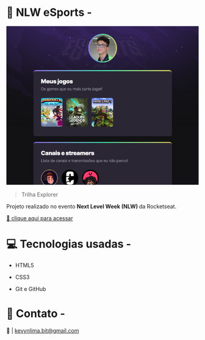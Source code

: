 # 🔹 NLW eSports - 

![preview](./.github/preview.png)

> Trilha Explorer
>
Projeto realizado no evento <strong> Next Level Week (NLW) </strong> da Rocketseat.

[🔗 clique aqui para acessar](https://webksl.github.io/NLW-eSports-Explorer/
)
# 💻 Tecnologias usadas -

- HTML5

- CSS3

- Git e GitHub 

# 📲 Contato -

📩 | kevynlima.bit@gmail.com